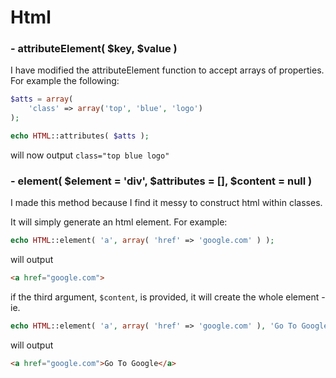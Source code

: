Html
====

### - attributeElement( $key, $value )

I have modified the attributeElement function to accept arrays of properties. For example the following:

```php
$atts = array(
	'class' => array('top', 'blue', 'logo')
);

echo HTML::attributes( $atts );
```

will now output `class="top blue logo"`

### - element( $element = 'div', $attributes = [], $content = null )

I made this method because I find it messy to construct html within classes.

It will simply generate an html element. For example:

```php
echo HTML::element( 'a', array( 'href' => 'google.com' ) );
```
will output
```html
<a href="google.com">
```

if the third argument, `$content`, is provided, it will create the whole element - ie.

```php
echo HTML::element( 'a', array( 'href' => 'google.com' ), 'Go To Google' );
```
will output
```html
<a href="google.com">Go To Google</a>
```
